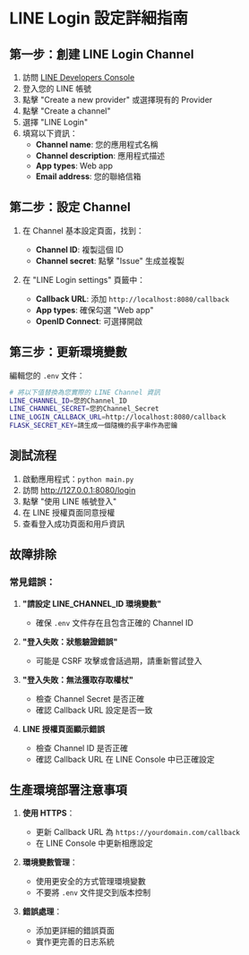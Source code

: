 # LINE Login 設定詳細指南

## 第一步：創建 LINE Login Channel

1. 訪問 [LINE Developers Console](https://developers.line.biz/)
2. 登入您的 LINE 帳號
3. 點擊 "Create a new provider" 或選擇現有的 Provider
4. 點擊 "Create a channel"
5. 選擇 "LINE Login"
6. 填寫以下資訊：
   - **Channel name**: 您的應用程式名稱
   - **Channel description**: 應用程式描述
   - **App types**: Web app
   - **Email address**: 您的聯絡信箱

## 第二步：設定 Channel

1. 在 Channel 基本設定頁面，找到：
   - **Channel ID**: 複製這個 ID
   - **Channel secret**: 點擊 "Issue" 生成並複製

2. 在 "LINE Login settings" 頁籤中：
   - **Callback URL**: 添加 `http://localhost:8080/callback`
   - **App types**: 確保勾選 "Web app"
   - **OpenID Connect**: 可選擇開啟

## 第三步：更新環境變數

編輯您的 `.env` 文件：

```bash
# 將以下值替換為您實際的 LINE Channel 資訊
LINE_CHANNEL_ID=您的Channel_ID
LINE_CHANNEL_SECRET=您的Channel_Secret
LINE_LOGIN_CALLBACK_URL=http://localhost:8080/callback
FLASK_SECRET_KEY=請生成一個隨機的長字串作為密鑰
```

## 測試流程

1. 啟動應用程式：`python main.py`
2. 訪問 http://127.0.0.1:8080/login
3. 點擊 "使用 LINE 帳號登入"
4. 在 LINE 授權頁面同意授權
5. 查看登入成功頁面和用戶資訊

## 故障排除

### 常見錯誤：

1. **"請設定 LINE_CHANNEL_ID 環境變數"**
   - 確保 `.env` 文件存在且包含正確的 Channel ID

2. **"登入失敗：狀態驗證錯誤"**
   - 可能是 CSRF 攻擊或會話過期，請重新嘗試登入

3. **"登入失敗：無法獲取存取權杖"**
   - 檢查 Channel Secret 是否正確
   - 確認 Callback URL 設定是否一致

4. **LINE 授權頁面顯示錯誤**
   - 檢查 Channel ID 是否正確
   - 確認 Callback URL 在 LINE Console 中已正確設定

## 生產環境部署注意事項

1. **使用 HTTPS**：
   - 更新 Callback URL 為 `https://yourdomain.com/callback`
   - 在 LINE Console 中更新相應設定

2. **環境變數管理**：
   - 使用更安全的方式管理環境變數
   - 不要將 `.env` 文件提交到版本控制

3. **錯誤處理**：
   - 添加更詳細的錯誤頁面
   - 實作更完善的日志系統
